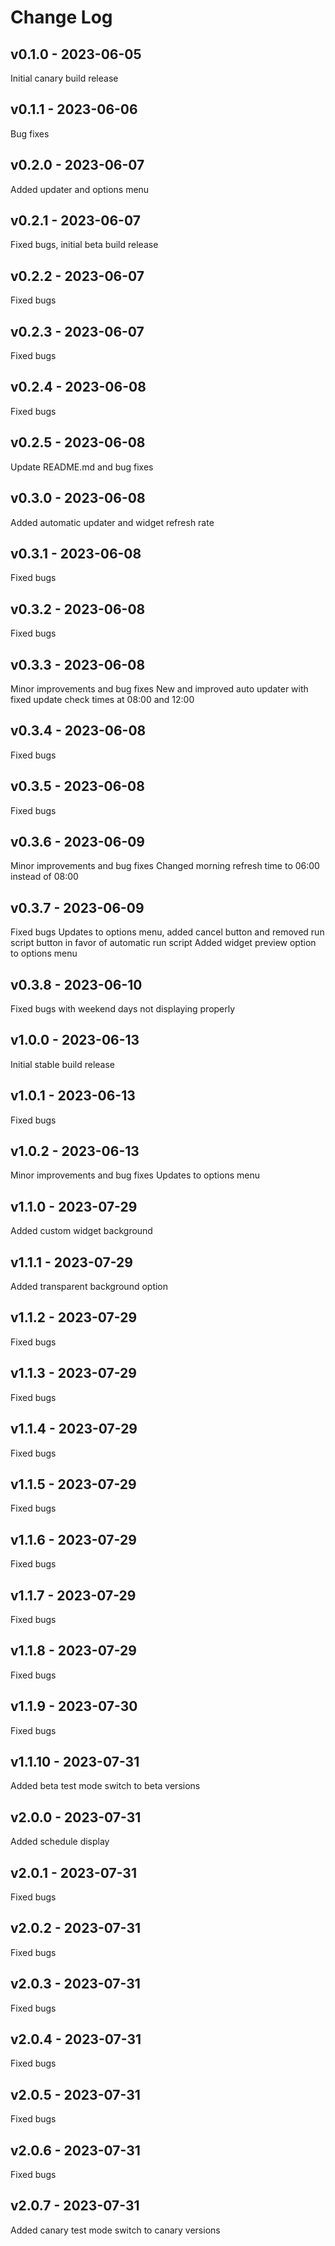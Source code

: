 # Change Log

## v0.1.0 - 2023-06-05
Initial canary build release

## v0.1.1 - 2023-06-06
Bug fixes

## v0.2.0 - 2023-06-07
Added updater and options menu

## v0.2.1 - 2023-06-07
Fixed bugs, initial beta build release

## v0.2.2 - 2023-06-07
Fixed bugs

## v0.2.3 - 2023-06-07
Fixed bugs

## v0.2.4 - 2023-06-08
Fixed bugs

## v0.2.5 - 2023-06-08
Update README.md and bug fixes

## v0.3.0 - 2023-06-08
Added automatic updater and widget refresh rate

## v0.3.1 - 2023-06-08
Fixed bugs

## v0.3.2 - 2023-06-08
Fixed bugs

## v0.3.3 - 2023-06-08
Minor improvements and bug fixes
New and improved auto updater with fixed update check times at 08:00 and 12:00

## v0.3.4 - 2023-06-08
Fixed bugs

## v0.3.5 - 2023-06-08
Fixed bugs

## v0.3.6 - 2023-06-09
Minor improvements and bug fixes
Changed morning refresh time to 06:00 instead of 08:00

## v0.3.7 - 2023-06-09
Fixed bugs
Updates to options menu, added cancel button and removed run script button in favor of automatic run script
Added widget preview option to options menu

## v0.3.8 - 2023-06-10
Fixed bugs with weekend days not displaying properly

## v1.0.0 - 2023-06-13
Initial stable build release

## v1.0.1 - 2023-06-13
Fixed bugs

## v1.0.2 - 2023-06-13
Minor improvements and bug fixes
Updates to options menu

## v1.1.0 - 2023-07-29
Added custom widget background

## v1.1.1 - 2023-07-29
Added transparent background option

## v1.1.2 - 2023-07-29
Fixed bugs

## v1.1.3 - 2023-07-29
Fixed bugs

## v1.1.4 - 2023-07-29
Fixed bugs

## v1.1.5 - 2023-07-29
Fixed bugs

## v1.1.6 - 2023-07-29
Fixed bugs

## v1.1.7 - 2023-07-29
Fixed bugs

## v1.1.8 - 2023-07-29
Fixed bugs

## v1.1.9 - 2023-07-30
Fixed bugs

## v1.1.10 - 2023-07-31
Added beta test mode switch to beta versions

## v2.0.0 - 2023-07-31
Added schedule display

## v2.0.1 - 2023-07-31
Fixed bugs

## v2.0.2 - 2023-07-31
Fixed bugs

## v2.0.3 - 2023-07-31
Fixed bugs

## v2.0.4 - 2023-07-31
Fixed bugs

## v2.0.5 - 2023-07-31
Fixed bugs

## v2.0.6 - 2023-07-31
Fixed bugs

## v2.0.7 - 2023-07-31
Added canary test mode switch to canary versions
